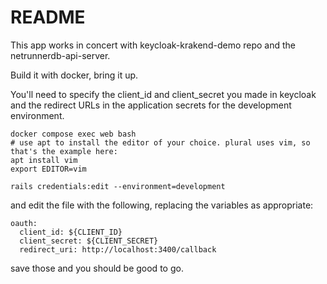 # README

This app works in concert with keycloak-krakend-demo repo and the netrunnerdb-api-server.

Build it with docker, bring it up.

You'll need to specify the client_id and client_secret you made in keycloak and the
redirect URLs in the application secrets for the development environment.

```
docker compose exec web bash
# use apt to install the editor of your choice. plural uses vim, so that's the example here:
apt install vim
export EDITOR=vim

rails credentials:edit --environment=development
```

and edit the file with the following, replacing the variables as appropriate:
```
oauth:
  client_id: ${CLIENT_ID}
  client_secret: ${CLIENT_SECRET} 
  redirect_uri: http://localhost:3400/callback
```

save those and you should be good to go.
